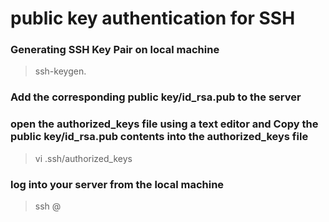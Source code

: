 # public key authentication for SSH
### Generating SSH Key Pair on local machine 
>ssh-keygen.
### Add the corresponding public key/id_rsa.pub to the server 
###  open the authorized_keys file using a text editor and Copy the public key/id_rsa.pub contents into the authorized_keys file 
> vi .ssh/authorized_keys
### log into your server from the local machine
>ssh <username>@<host>
  
  
  
